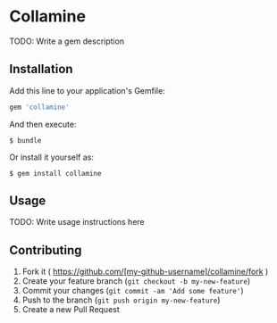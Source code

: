 # Collamine

TODO: Write a gem description

## Installation

Add this line to your application's Gemfile:

```ruby
gem 'collamine'
```

And then execute:

    $ bundle

Or install it yourself as:

    $ gem install collamine

## Usage

TODO: Write usage instructions here

## Contributing

1. Fork it ( https://github.com/[my-github-username]/collamine/fork )
2. Create your feature branch (`git checkout -b my-new-feature`)
3. Commit your changes (`git commit -am 'Add some feature'`)
4. Push to the branch (`git push origin my-new-feature`)
5. Create a new Pull Request
